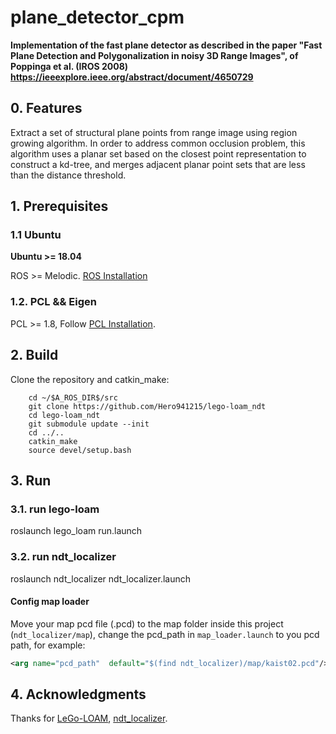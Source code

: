 # plane_detector_cpm

**Implementation of the fast plane detector as described in the paper "Fast  Plane  Detection  and  Polygonalization  in  noisy  3D  Range  Images", of Poppinga et al. (IROS 2008)  https://ieeexplore.ieee.org/abstract/document/4650729**

## 0. Features
Extract a set of structural plane points from range image using region growing algorithm. In order to address common occlusion problem, this algorithm uses a planar set based on the closest point representation to construct a kd-tree, and merges adjacent planar point sets that are less than the distance threshold.

## 1. Prerequisites
### 1.1 **Ubuntu**
**Ubuntu >= 18.04**

ROS    >= Melodic. [ROS Installation](http://wiki.ros.org/ROS/Installation)

### 1.2. **PCL && Eigen**
PCL    >= 1.8,   Follow [PCL Installation](http://www.pointclouds.org/downloads/linux.html).

## 2. Build

Clone the repository and catkin_make:

```
    cd ~/$A_ROS_DIR$/src
    git clone https://github.com/Hero941215/lego-loam_ndt
    cd lego-loam_ndt
    git submodule update --init
    cd ../..
    catkin_make
    source devel/setup.bash
```

## 3. Run
### 3.1. **run lego-loam**

roslaunch lego_loam run.launch

### 3.2. **run ndt_localizer**

roslaunch ndt_localizer ndt_localizer.launch

#### Config map loader
Move your map pcd file (.pcd) to the map folder inside this project (`ndt_localizer/map`), change the pcd_path in `map_loader.launch` to you pcd path, for example:

```xml
<arg name="pcd_path"  default="$(find ndt_localizer)/map/kaist02.pcd"/>
```

## 4. Acknowledgments

Thanks for [LeGo-LOAM](https://github.com/RobustFieldAutonomyLab/LeGO-LOAM), [ndt_localizer](https://github.com/AbangLZU/ndt_localizer).


